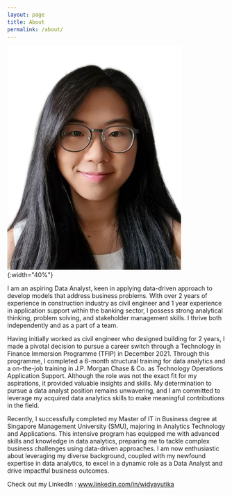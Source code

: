 ```yaml
---
layout: page
title: About
permalink: /about/
---
```



![Widya](figure/Photo_Widya_Tantiya_Yutika.jpg){:width="40%"}

I am an aspiring Data Analyst, keen in applying data-driven approach to develop models that address business problems. With over 2 years of experience in construction industry as civil engineer and 1 year experience in application support within the banking sector, I possess strong analytical thinking, problem solving, and stakeholder management skills. I thrive both independently and as a part of a team.

Having initially worked as civil engineer who designed building for 2 years, I made a pivotal decision to pursue a career switch through a Technology in Finance Immersion Programme (TFIP) in December 2021. Through this programme, I completed a 6-month structural training for data analytics and a on-the-job training in J.P. Morgan Chase & Co. as Technology Operations Application Support. Although the role was not the exact fit for my aspirations, it provided valuable insights and skills. My determination to pursue a data analyst position remains unwavering, and I am committed to leverage my acquired data analytics skills to make meaningful contributions in the field.

Recently, I successfully completed my Master of IT in Business degree at Singapore Management University (SMU), majoring in Analytics Technology and Applications. This intensive program has equipped me with advanced skills and knowledge in data analytics, preparing me to tackle complex business challenges using data-driven approaches. I am now enthusiastic about leveraging my diverse background, coupled with my newfound expertise in data analytics, to excel in a dynamic role as a Data Analyst and drive impactful business outcomes.
 
Check out my LinkedIn : www.linkedin.com/in/widyayutika

[jekyll-organization]: https://github.com/jekyll

